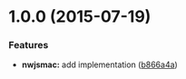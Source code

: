 <a name="1.0.0"></a>
# 1.0.0 (2015-07-19)


### Features

* **nwjsmac:** add implementation ([b866a4a](https://github.com/lyrictenor/node-is-nwjs-mac/commit/b866a4a))
